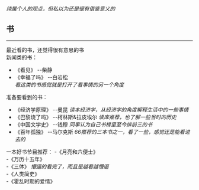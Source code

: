 *纯属个人的观点，但私以为还是很有借鉴意义的*

## 书 ##
-----
最近看的书，还觉得很有意思的书  
新闻类的书：  
- 《看见》 --柴静  
- 《幸福了吗》 --白岩松  
*看这类的书感觉就是打开了看事情的另一个角度*  

准备要看到的书：
- 《经济学原理》 --曼昆   *读本经济学，从经济学的角度解释生活中的一些事情*  
- 《巴黎烧了吗》 --柯林斯&拉皮埃尔   *读库推荐，也了解一些当时的历史*  
- 《中国文学史》 --钱穆   *同事认为自己书榜里至今排前三的书*  
- 《百年孤独》   --马尔克斯  *66推荐的三本书之一，看了一些，感觉还是能看进去的* 

一本好书节目推荐：
-《月亮和六便士》   
-《万历十五年》   
-《三体》   *懵逼的看完了，而且是越看越懵逼*  
-《人类简史》  
-《霍乱时期的爱情》  
